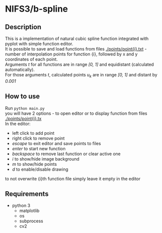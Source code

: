 # NIFS3/b-spline

## Description
This is a implementation of natural cubic spline function integrated with pyplot with simple function editor.   
It is possible to save and load functions from files [./points/point{i}.txt](./points) - number of interpolation points for function {i}, followed by x and y coordinates of each point.  
Arguments _t_ for all functions are in range _[0, 1]_ and equidistant (calculated automatically).  
For those arguments _t_, calculated points $u_k$ are in range _[0, 1]_ and distant by _0.001_

## How to use
Run `python main.py`  
you will have 2 options - to open editor or to display function from files [./points/point{i}.tx](./points)   
In the editor:
* left click to add point
* right click to remove point
* _escape_ to exit editor and save points to files
* _enter_ to start new function
* _backspace_ to remove last function or clear active one
* _i_ to show/hide image background
* _m_ to show/hide points
* _d_ to enable/disable drawing

to not overwrite {i}th function file simply leave it empty in the editor

## Requirements
* python 3
    * matplotlib
    * os
    * subprocess
    * cv2

